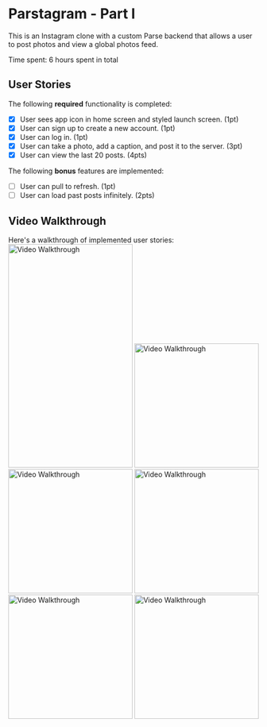 # Parstagram - Part I

This is an Instagram clone with a custom Parse backend that allows a user to post photos and view a global photos feed.

Time spent: 6 hours spent in total

## User Stories

The following **required** functionality is completed:

- [x] User sees app icon in home screen and styled launch screen. (1pt)
- [x] User can sign up to create a new account. (1pt)
- [x] User can log in. (1pt)
- [x] User can take a photo, add a caption, and post it to the server. (3pt)
- [x] User can view the last 20 posts. (4pts)

The following **bonus** features are implemented:

- [ ] User can pull to refresh. (1pt)
- [ ] User can load past posts infinitely. (2pts)

## Video Walkthrough

Here's a walkthrough of implemented user stories:
<img src='https://user-images.githubusercontent.com/65100772/195969367-f4b48053-4584-4497-a4c4-a71b20e2eb97.gif' width="250" height="450" alt='Video Walkthrough' />
<img src='https://user-images.githubusercontent.com/65100772/195969369-b55935bc-c1db-42cd-9e2c-fb72a273cd89.gif' width="250" height="250" alt='Video Walkthrough' />
<img src='https://user-images.githubusercontent.com/65100772/195969371-318cb309-e1f1-4697-9ab0-2b355c4d4d41.gif' width="250" height="250" alt='Video Walkthrough' />
<img src='https://user-images.githubusercontent.com/65100772/195969379-38715a6b-dc0a-42b1-81c8-c9e8e1a51eff.gif' width="250" height="250" alt='Video Walkthrough' />
<img src='https://user-images.githubusercontent.com/65100772/195969381-22d18917-19f0-4d29-ab78-8951b58023d6.gif' width="250" height="250" alt='Video Walkthrough' />
<img src='https://user-images.githubusercontent.com/65100772/195969388-8339985a-c11c-44c0-9777-70cb168fe36a.gif' width="250" height="250" alt='Video Walkthrough' />



